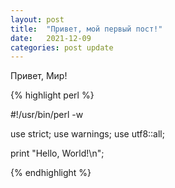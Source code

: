 ```yaml
---
layout: post
title:  "Привет, мой первый пост!"
date:   2021-12-09
categories: post update
---
```

Привет, Мир!

{% highlight perl %}

#!/usr/bin/perl -w

use strict;
use warnings;
use utf8::all;

print "Hello, World!\n";

{% endhighlight %}
